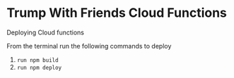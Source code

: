 

# Trump With Friends Cloud Functions





Deploying Cloud functions

From the terminal run the following commands to deploy 
1. `run npm build` 
2. `run npm deploy` 